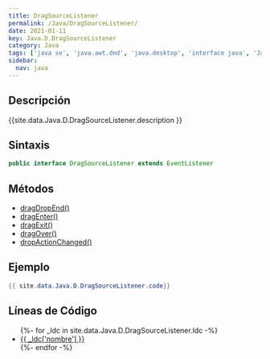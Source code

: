 ```yaml
---
title: DragSourceListener
permalink: /Java/DragSourceListener/
date: 2021-01-11
key: Java.D.DragSourceListener
category: Java
tags: ['java se', 'java.awt.dnd', 'java.desktop', 'interface java', 'Java 1.2']
sidebar: 
  nav: java
---
```


## Descripción
{{site.data.Java.D.DragSourceListener.description }}

## Sintaxis
~~~java
public interface DragSourceListener extends EventListener
~~~

## Métodos
* [dragDropEnd()](/Java/DragSourceListener/dragDropEnd/)
* [dragEnter()](/Java/DragSourceListener/dragEnter/)
* [dragExit()](/Java/DragSourceListener/dragExit/)
* [dragOver()](/Java/DragSourceListener/dragOver/)
* [dropActionChanged()](/Java/DragSourceListener/dropActionChanged/)

## Ejemplo
~~~java
{{ site.data.Java.D.DragSourceListener.code}}
~~~

## Líneas de Código
<ul>
{%- for _ldc in site.data.Java.D.DragSourceListener.ldc -%}
   <li>
       <a href="{{_ldc['url'] }}">{{ _ldc['nombre'] }}</a>
   </li>
{%- endfor -%}
</ul>
